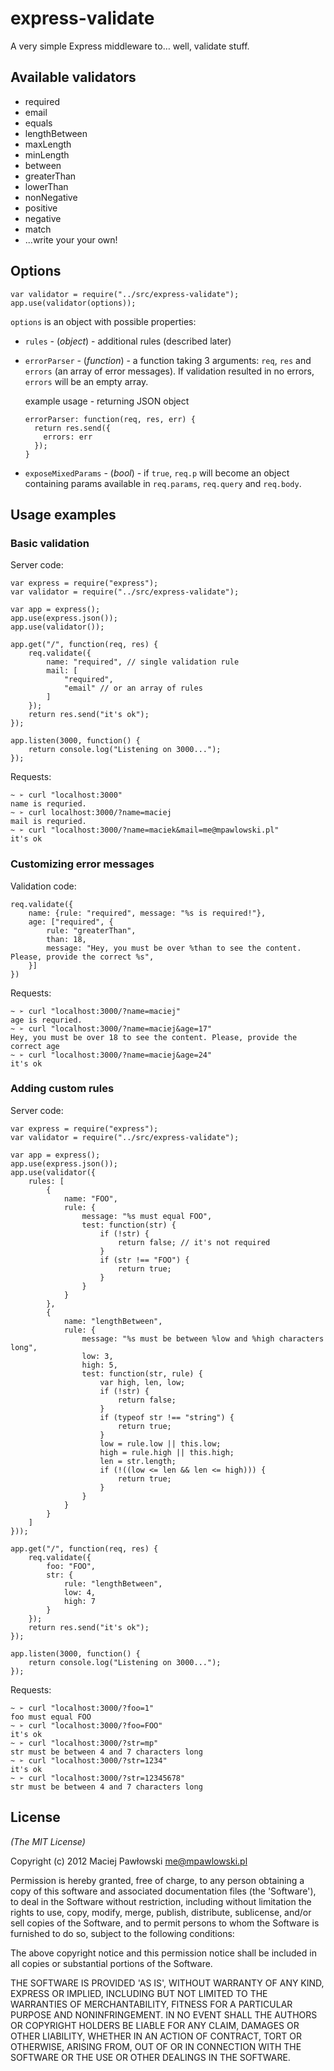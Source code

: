 # express-validate

A very simple Express middleware to… well, validate stuff.

## Available validators

- required
- email
- equals
- lengthBetween
- maxLength
- minLength
- between
- greaterThan
- lowerThan
- nonNegative
- positive
- negative
- match
- ...write your your own!

## Options

```
var validator = require("../src/express-validate");
app.use(validator(options));
```

`options` is an object with possible properties:

- `rules` - (_object_) - additional rules (described later)
- `errorParser` - (_function_) - a function taking 3 arguments: `req`, `res` and `errors` (an array of error messages). If validation resulted in no errors, `errors` will be an empty array.

  example usage - returning JSON object

  ```
  errorParser: function(req, res, err) {
    return res.send({
      errors: err
    });
  }
  ```

- `exposeMixedParams` - (_bool_) - if `true`, `req.p` will become an object containing params available in `req.params`, `req.query` and `req.body`.

## Usage examples

### Basic validation

Server code:

```
var express = require("express");
var validator = require("../src/express-validate");

var app = express();
app.use(express.json());
app.use(validator());

app.get("/", function(req, res) {
    req.validate({
        name: "required", // single validation rule
        mail: [
            "required",
            "email" // or an array of rules
        ]
    });
    return res.send("it's ok");
});

app.listen(3000, function() {
    return console.log("Listening on 3000...");
});
```

Requests:

```
~ ➢ curl "localhost:3000"
name is requried.
~ ➢ curl localhost:3000/?name=maciej
mail is requried.
~ ➢ curl "localhost:3000/?name=maciek&mail=me@mpawlowski.pl"
it's ok

```

### Customizing error messages

Validation code:

```
req.validate({
    name: {rule: "required", message: "%s is required!"},
    age: ["required", {
        rule: "greaterThan",
        than: 18,
        message: "Hey, you must be over %than to see the content. Please, provide the correct %s",
    }]
})
```

Requests:

```
~ ➢ curl "localhost:3000/?name=maciej"
age is requried.
~ ➢ curl "localhost:3000/?name=maciej&age=17"
Hey, you must be over 18 to see the content. Please, provide the correct age
~ ➢ curl "localhost:3000/?name=maciej&age=24"
it's ok
```

### Adding custom rules

Server code:

```
var express = require("express");
var validator = require("../src/express-validate");

var app = express();
app.use(express.json());
app.use(validator({
    rules: [
        {
            name: "FOO",
            rule: {
                message: "%s must equal FOO",
                test: function(str) {
                    if (!str) {
                        return false; // it's not required
                    }
                    if (str !== "FOO") {
                        return true;
                    }
                }
            }
        },
        {
            name: "lengthBetween",
            rule: {
                message: "%s must be between %low and %high characters long",
                low: 3,
                high: 5,
                test: function(str, rule) {
                    var high, len, low;
                    if (!str) {
                        return false;
                    }
                    if (typeof str !== "string") {
                        return true;
                    }
                    low = rule.low || this.low;
                    high = rule.high || this.high;
                    len = str.length;
                    if (!((low <= len && len <= high))) {
                        return true;
                    }
                }
            }
        }
    ]
}));

app.get("/", function(req, res) {
    req.validate({
        foo: "FOO",
        str: {
            rule: "lengthBetween",
            low: 4,
            high: 7
        }
    });
    return res.send("it's ok");
});

app.listen(3000, function() {
    return console.log("Listening on 3000...");
});

```

Requests:

```
~ ➢ curl "localhost:3000/?foo=1"
foo must equal FOO
~ ➢ curl "localhost:3000/?foo=FOO"
it's ok
~ ➢ curl "localhost:3000/?str=mp"
str must be between 4 and 7 characters long
~ ➢ curl "localhost:3000/?str=1234"
it's ok
~ ➢ curl "localhost:3000/?str=12345678"
str must be between 4 and 7 characters long
```

## License

_(The MIT License)_

Copyright (c) 2012 Maciej Pawłowski <me@mpawlowski.pl>

Permission is hereby granted, free of charge, to any person obtaining a copy of this software and associated documentation files (the 'Software'), to deal in the Software without restriction, including without limitation the rights to use, copy, modify, merge, publish, distribute, sublicense, and/or sell copies of the Software, and to permit persons to whom the Software is furnished to do so, subject to the following conditions:

The above copyright notice and this permission notice shall be included in all copies or substantial portions of the Software.

THE SOFTWARE IS PROVIDED 'AS IS', WITHOUT WARRANTY OF ANY KIND, EXPRESS OR IMPLIED, INCLUDING BUT NOT LIMITED TO THE WARRANTIES OF MERCHANTABILITY, FITNESS FOR A PARTICULAR PURPOSE AND NONINFRINGEMENT. IN NO EVENT SHALL THE AUTHORS OR COPYRIGHT HOLDERS BE LIABLE FOR ANY CLAIM, DAMAGES OR OTHER LIABILITY, WHETHER IN AN ACTION OF CONTRACT, TORT OR OTHERWISE, ARISING FROM, OUT OF OR IN CONNECTION WITH THE SOFTWARE OR THE USE OR OTHER DEALINGS IN THE SOFTWARE.
